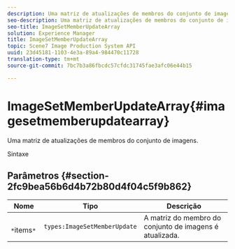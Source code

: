 ```yaml
---
description: Uma matriz de atualizações de membros do conjunto de imagens.
seo-description: Uma matriz de atualizações de membros do conjunto de imagens.
seo-title: ImageSetMemberUpdateArray
solution: Experience Manager
title: ImageSetMemberUpdateArray
topic: Scene7 Image Production System API
uuid: 23d45181-1103-4e3a-89a4-984470c11728
translation-type: tm+mt
source-git-commit: 7bc7b3a86fbcdc57cfdc31745fae3afc06e44b15

---
```



# ImageSetMemberUpdateArray{#imagesetmemberupdatearray}

Uma matriz de atualizações de membros do conjunto de imagens.

Sintaxe

## Parâmetros {#section-2fc9bea56b6d4b72b80d4f04c5f9b862}

| Nome | Tipo | Descrição |
|---|---|---|
| ` *`items`*` | `types:ImageSetMemberUpdate` | A matriz do membro do conjunto de imagens é atualizada. |

